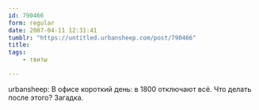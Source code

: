 ```yaml
---
id: 790466
form: regular
date: 2007-04-11 12:31:41
tumblr: "https://untitled.urbansheep.com/post/790466"
title:
tags:
    - твиты

---
```


<p>urbansheep: В офисе короткий день: в 1800 отключают всё. Что делать после этого? Загадка.</p>

